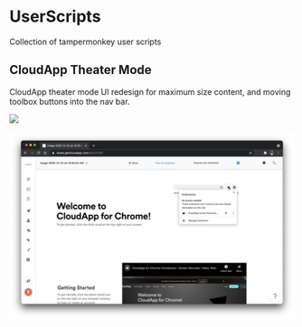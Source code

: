# UserScripts

Collection of tampermonkey user scripts

## CloudApp Theater Mode

CloudApp theater mode UI redesign for maximum size content, and moving toolbox buttons into the nav bar.

[![](https://badgen.net/badge/Install/UserScripts)](https://github.com/cncolder/userscripts/raw/main/cloudapp-theater-mode.user.js)

![](./cloudapp-theater-mode.png)
